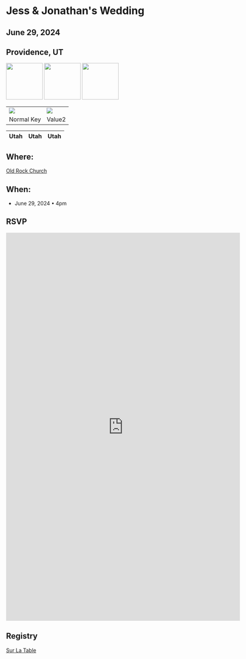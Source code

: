 # Jess & Jonathan's Wedding
## June 29, 2024
## Providence, UT

<p float="left">
  <img src="/pictures/summer_utah_1.jpg" width="100" />
  <img src="/pictures/summer_utah_2.jpg" width="100" /> 
  <img src="/pictures/summer_utah_4.jpg" width="100" /> 
</p>

|   |   |
|---|---|
|![](/pictures/summer_utah_1.jpg) |  ![](/pictures/summer_utah_2.jpg) |  ![](/pictures/summer_utah_4.jpg)
| Normal Key | Value2 | val|

Utah             |  Utah  |  Utah
:-------------------------:|:-------------------------:|:-------------------------:


## Where: 
[Old Rock Church](https://oldrockchurch.com/)

## When:
- June 29, 2024 • 4pm

## RSVP

<iframe src="https://docs.google.com/forms/d/e/1FAIpQLSdg0v7PWcbjbDapeu2auTm6qU7A0672k2GflRwkfPhxafHpbA/viewform?embedded=true" width="640" height="1061" frameborder="0" marginheight="0" marginwidth="0">Loading…</iframe>

## Registry
[Sur La Table](https://www.surlatable.com/giftregistry-customershow?ID=e053e5c99d8ffa8adfd72d7991)
